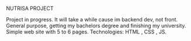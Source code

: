 NUTRISA PROJECT

Project in progress. It will take a while cause im backend dev, not front.
General purpose, getting my bachelors degree and finishing my university.
Simple web site with 5 to 6 pages. 
Technologies: HTML , CSS , JS.
